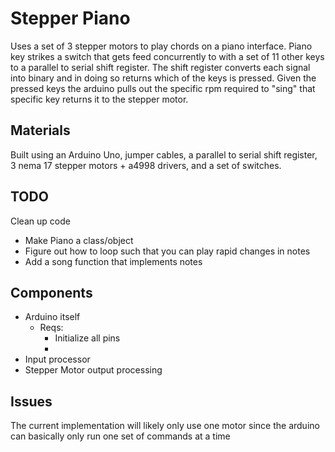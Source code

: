 # Stepper Piano
Uses a set of 3 stepper motors to play chords on a piano interface. Piano key strikes a switch that gets feed concurrently to with a set of 11 other keys to a parallel to serial shift register. The shift register converts each signal into binary and in doing so returns which of the keys is pressed. Given the pressed keys the arduino pulls out the specific rpm required to "sing" that specific key returns it to the stepper motor. 

## Materials
Built using an Arduino Uno, jumper cables, a parallel to serial shift register,  
3 nema 17 stepper motors + a4998 drivers, and a set of switches.

## TODO
Clean up code
* Make Piano a class/object
* Figure out how to loop such that you can play rapid changes in notes
* Add a song function that implements notes

## Components
* Arduino itself
    * Reqs:
        * Initialize all pins
        * 
* Input processor
* Stepper Motor output processing

## Issues
The current implementation will likely only use one motor since the arduino can basically only run one set of commands at a time

